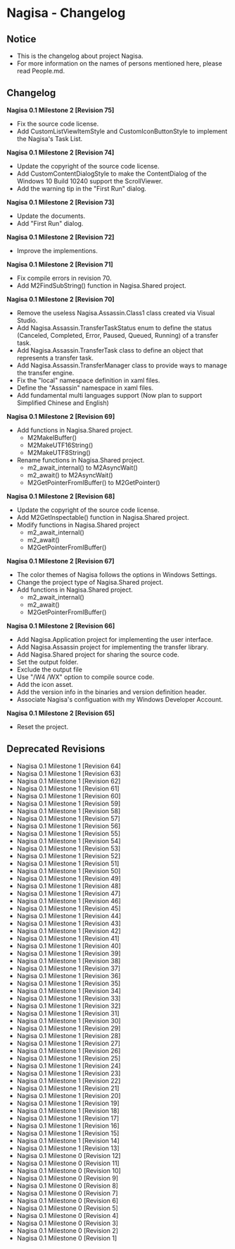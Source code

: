 ﻿# Nagisa - Changelog

## Notice
- This is the changelog about project Nagisa.
- For more information on the names of persons mentioned here, please read 
  People.md.

## Changelog

**Nagisa 0.1 Milestone 2 [Revision 75]**
- Fix the source code license.
- Add CustomListViewItemStyle and CustomIconButtonStyle to implement the 
  Nagisa's Task List.

**Nagisa 0.1 Milestone 2 [Revision 74]**
- Update the copyright of the source code license.
- Add CustomContentDialogStyle to make the ContentDialog of the Windows 10 
  Build 10240 support the ScrollViewer.
- Add the warning tip in the "First Run" dialog.

**Nagisa 0.1 Milestone 2 [Revision 73]**
- Update the documents.
- Add "First Run" dialog.

**Nagisa 0.1 Milestone 2 [Revision 72]**
- Improve the implementions. 

**Nagisa 0.1 Milestone 2 [Revision 71]**
- Fix compile errors in revision 70.
- Add M2FindSubString() function in Nagisa.Shared project.

**Nagisa 0.1 Milestone 2 [Revision 70]**
- Remove the useless Nagisa.Assassin.Class1 class created via Visual Studio.
- Add Nagisa.Assassin.TransferTaskStatus enum to define the status (Canceled, 
  Completed, Error, Paused, Queued, Running) of a transfer task.
- Add Nagisa.Assassin.TransferTask class to define an object that represents a 
  transfer task.
- Add Nagisa.Assassin.TransferManager class to provide ways to manage the 
  transfer engine.
- Fix the "local" namespace definition in xaml files.
- Define the "Assassin" namespace in xaml files.
- Add fundamental multi languages support (Now plan to support Simplified 
  Chinese and English)

**Nagisa 0.1 Milestone 2 [Revision 69]** 
- Add functions in Nagisa.Shared project.
  - M2MakeIBuffer()
  - M2MakeUTF16String()
  - M2MakeUTF8String()
- Rename functions in Nagisa.Shared project.
  - m2_await_internal() to M2AsyncWait()
  - m2_await() to M2AsyncWait()
  - M2GetPointerFromIBuffer() to M2GetPointer()

**Nagisa 0.1 Milestone 2 [Revision 68]** 
- Update the copyright of the source code license.
- Add M2GetInspectable() function in Nagisa.Shared project.
- Modify functions in Nagisa.Shared project
  - m2_await_internal()
  - m2_await()
  - M2GetPointerFromIBuffer()

**Nagisa 0.1 Milestone 2 [Revision 67]** 
- The color themes of Nagisa follows the options in Windows Settings.
- Change the project type of Nagisa.Shared project.
- Add functions in Nagisa.Shared project.
  - m2_await_internal()
  - m2_await()
  - M2GetPointerFromIBuffer()

**Nagisa 0.1 Milestone 2 [Revision 66]** 
- Add Nagisa.Application project for implementing the user interface.
- Add Nagisa.Assassin project for implementing the transfer library.
- Add Nagisa.Shared project for sharing the source code.
- Set the output folder.
- Exclude the output file
- Use "/W4 /WX" option to compile source code.
- Add the icon asset.
- Add the version info in the binaries and version definition header.
- Associate Nagisa's configuation with my Windows Developer Account.

**Nagisa 0.1 Milestone 2 [Revision 65]** 
- Reset the project.

## Deprecated Revisions
- Nagisa 0.1 Milestone 1 [Revision 64]
- Nagisa 0.1 Milestone 1 [Revision 63]
- Nagisa 0.1 Milestone 1 [Revision 62]
- Nagisa 0.1 Milestone 1 [Revision 61]
- Nagisa 0.1 Milestone 1 [Revision 60]
- Nagisa 0.1 Milestone 1 [Revision 59]
- Nagisa 0.1 Milestone 1 [Revision 58]
- Nagisa 0.1 Milestone 1 [Revision 57]
- Nagisa 0.1 Milestone 1 [Revision 56]
- Nagisa 0.1 Milestone 1 [Revision 55]
- Nagisa 0.1 Milestone 1 [Revision 54]
- Nagisa 0.1 Milestone 1 [Revision 53]
- Nagisa 0.1 Milestone 1 [Revision 52]
- Nagisa 0.1 Milestone 1 [Revision 51]
- Nagisa 0.1 Milestone 1 [Revision 50]
- Nagisa 0.1 Milestone 1 [Revision 49]
- Nagisa 0.1 Milestone 1 [Revision 48]
- Nagisa 0.1 Milestone 1 [Revision 47]
- Nagisa 0.1 Milestone 1 [Revision 46]
- Nagisa 0.1 Milestone 1 [Revision 45]
- Nagisa 0.1 Milestone 1 [Revision 44]
- Nagisa 0.1 Milestone 1 [Revision 43]
- Nagisa 0.1 Milestone 1 [Revision 42]
- Nagisa 0.1 Milestone 1 [Revision 41]
- Nagisa 0.1 Milestone 1 [Revision 40]
- Nagisa 0.1 Milestone 1 [Revision 39]
- Nagisa 0.1 Milestone 1 [Revision 38]
- Nagisa 0.1 Milestone 1 [Revision 37]
- Nagisa 0.1 Milestone 1 [Revision 36]
- Nagisa 0.1 Milestone 1 [Revision 35]
- Nagisa 0.1 Milestone 1 [Revision 34]
- Nagisa 0.1 Milestone 1 [Revision 33]
- Nagisa 0.1 Milestone 1 [Revision 32]
- Nagisa 0.1 Milestone 1 [Revision 31]
- Nagisa 0.1 Milestone 1 [Revision 30]
- Nagisa 0.1 Milestone 1 [Revision 29]
- Nagisa 0.1 Milestone 1 [Revision 28]
- Nagisa 0.1 Milestone 1 [Revision 27]
- Nagisa 0.1 Milestone 1 [Revision 26]
- Nagisa 0.1 Milestone 1 [Revision 25]
- Nagisa 0.1 Milestone 1 [Revision 24]
- Nagisa 0.1 Milestone 1 [Revision 23]
- Nagisa 0.1 Milestone 1 [Revision 22]
- Nagisa 0.1 Milestone 1 [Revision 21]
- Nagisa 0.1 Milestone 1 [Revision 20]
- Nagisa 0.1 Milestone 1 [Revision 19]
- Nagisa 0.1 Milestone 1 [Revision 18]
- Nagisa 0.1 Milestone 1 [Revision 17]
- Nagisa 0.1 Milestone 1 [Revision 16]
- Nagisa 0.1 Milestone 1 [Revision 15]
- Nagisa 0.1 Milestone 1 [Revision 14]
- Nagisa 0.1 Milestone 1 [Revision 13]
- Nagisa 0.1 Milestone 0 [Revision 12]
- Nagisa 0.1 Milestone 0 [Revision 11]
- Nagisa 0.1 Milestone 0 [Revision 10]
- Nagisa 0.1 Milestone 0 [Revision 9]
- Nagisa 0.1 Milestone 0 [Revision 8]
- Nagisa 0.1 Milestone 0 [Revision 7]
- Nagisa 0.1 Milestone 0 [Revision 6]
- Nagisa 0.1 Milestone 0 [Revision 5]
- Nagisa 0.1 Milestone 0 [Revision 4]
- Nagisa 0.1 Milestone 0 [Revision 3]
- Nagisa 0.1 Milestone 0 [Revision 2]
- Nagisa 0.1 Milestone 0 [Revision 1]
